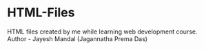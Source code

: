 # HTML-Files
HTML files created by me while learning web development course. <br>
Author - Jayesh Mandal (Jagannatha Prema Das)

